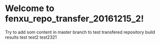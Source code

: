 # Welcome to fenxu_repo_transfer_20161215_2!
Try to add som content in master branch to test transfered repository build results
test
test2
test2321
